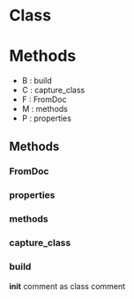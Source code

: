 # Class





# Methods
- B : build 
- C : capture_class 
- F : FromDoc 
- M : methods 
- P : properties 

## Methods

### FromDoc




### properties




### methods




### capture_class




### build


__init__ comment as class comment






